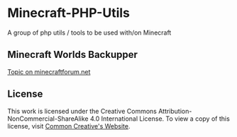 # Minecraft-PHP-Utils
A group of php utils / tools to be used with/on Minecraft

Minecraft Worlds Backupper
------

[Topic on minecraftforum.net](http://www.minecraftforum.net/forums/mapping-and-modding/minecraft-tools/2830366-php-open-source-automatically-backups-your)

License
------
This work is licensed under the Creative Commons Attribution-NonCommercial-ShareAlike 4.0 International License.
To view a copy of this license, visit [Common Creative's Website](https://creativecommons.org/licenses/by-nc-sa/4.0/).
